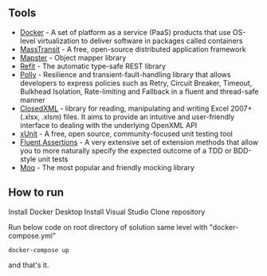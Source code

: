 ## Tools
- [Docker](https://www.docker.com/) - A set of platform as a service (PaaS) products that use OS-level virtualization to deliver software in packages called containers
- [MassTransit](https://masstransit-project.com/getting-started/) - A free, open-source distributed application framework
- [Mapster](https://github.com/MapsterMapper/Mapster) - Object mapper library
- [Refit](https://github.com/reactiveui/refit) - The automatic type-safe REST library
- [Polly](https://github.com/App-vNext/Polly) - Resilience and transient-fault-handling library that allows developers to express policies such as Retry, Circuit Breaker, Timeout, Bulkhead Isolation, Rate-limiting and Fallback in a fluent and thread-safe manner
- [ClosedXML](https://github.com/ClosedXML/ClosedXML) - library for reading, manipulating and writing Excel 2007+ (.xlsx, .xlsm) files. It aims to provide an intuitive and user-friendly interface to dealing with the underlying OpenXML API
- [xUnit](https://xunit.net/) - A free, open source, community-focused unit testing tool
- [Fluent Assertions](https://fluentassertions.com/) - A very extensive set of extension methods that allow you to more naturally specify the expected outcome of a TDD or BDD-style unit tests
- [Moq](https://github.com/moq/moq4) - The most popular and friendly mocking library

## How to run

Install Docker Desktop
Install Visual Studio
Clone repository

Run below code on root directory of solution same level with "docker-compose.yml"
```
docker-compose up
```
and that's it.
